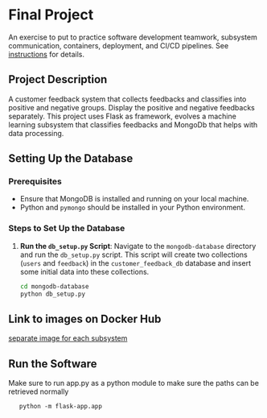# Final Project

An exercise to put to practice software development teamwork, subsystem communication, containers, deployment, and CI/CD pipelines. See [instructions](./instructions.md) for details.

## Project Description
A customer feedback system that collects feedbacks and classifies into positive and negative groups. Display the positive and negative feedbacks separately. This project uses Flask as framework, evolves a machine learning subsystem that classifies feedbacks and MongoDb that helps with data processing. 
## Setting Up the Database

### Prerequisites
- Ensure that MongoDB is installed and running on your local machine.
- Python and `pymongo` should be installed in your Python environment.

### Steps to Set Up the Database

1. **Run the `db_setup.py` Script**:
   Navigate to the `mongodb-database` directory and run the `db_setup.py` script. This script will create two collections (`users` and `feedback`) in the `customer_feedback_db` database and insert some initial data into these collections.

   ```bash
   cd mongodb-database
   python db_setup.py

## Link to images on Docker Hub
[separate image for each subsystem](https://hub.docker.com/repository/docker/lcverytall/5-final-project-ec/general)
## Run the Software
Make sure to run app.py as a python module to make sure the paths can be retrieved normally
```
   python -m flask-app.app      
```